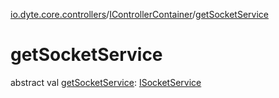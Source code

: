[io.dyte.core.controllers](../index.md)/[IControllerContainer](index.md)/[getSocketService](get-socket-service.md)

# getSocketService


abstract val [getSocketService](get-socket-service.md): [ISocketService](../../com.dyte.mobilecorekmm.meeting/-i-socket-service/index.md)
